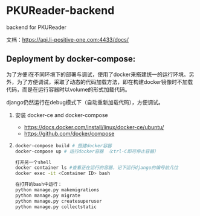# PKUReader-backend
backend for PKUReader 

文档：https://api.li-positive-one.com:4433/docs/

## Deployment by docker-compose:

为了方便i在不同环境下的部署与调试，使用了docker来搭建统一的运行环境。另外，为了方便调试，采取了动态的代码加载方法，即在构建docker镜像时不加载代码，而是在运行容器时以volume的形式加载代码。

django仍然运行在debug模式下（自动重新加载代码），方便调试。


1. 安装 docker-ce and docker-compose

   - https://docs.docker.com/install/linux/docker-ce/ubuntu/
   - https://github.com/docker/compose

2. ```bash
   docker-compose build # 搭建docker容器
   docker-compose up # 运行docker容器 （ctrl-C即可停止容器）

   打开另一个shell
   docker container ls #查看正在运行的容器，记下运行django的编号前几位
   docker exec -it <Container ID> bash 

   在打开的bash中运行：
   python manage.py makemigrations
   python manage.py migrate
   python manage.py createsuperuser
   python manage.py collectstatic
